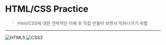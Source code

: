 # HTML/CSS Practice

> Html/CSS에 대한 전박적인 이해 후 직접 만들어 보면서 익혀나가기 위함

---

![HTML5](https://img.shields.io/badge/html5-%23E34F26.svg?style=for-the-badge&logo=html5&logoColor=white) ![CSS3](https://img.shields.io/badge/css3-%231572B6.svg?style=for-the-badge&logo=css3&logoColor=white)
